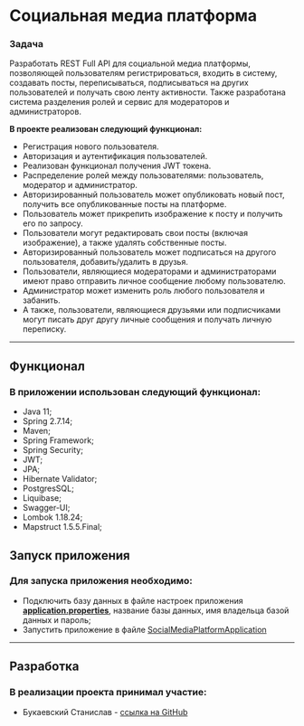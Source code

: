 # Социальная медиа платформа

### **Задача**

Разработать REST Full API для социальной медиа платформы, позволяющей пользователям регистрироваться, входить в систему,
создавать посты, переписываться, подписываться на других пользователей и получать свою ленту активности.
Также разработана система разделения ролей и сервис для модераторов и администраторов.

**В проекте реализован следующий функционал:**

- Регистрация нового пользователя.
- Авторизация и аутентификация пользователей.
- Реализован функционал получения JWT токена.
- Распределение ролей между пользователями: пользователь, модератор и администратор.
- Авторизированный пользователь может опубликовать новый пост, получить все опубликованные посты на платформе.
- Пользователь может прикрепить изображение к посту и получить его по запросу.
- Пользователи могут редактировать свои посты (включая изображение), а также удалять собственные посты.
- Авторизированный пользователь может подписаться на другого пользователя, добавить/удалить в друзья.
- Пользователи, являющиеся модераторами и администраторами имеют право отправить личное сообщение любому пользователю.
- Администратор может изменить роль любого пользователя и забанить.
- А также, пользователи, являющиеся друзьями или подписчиками могут писать друг другу личные сообщения и получать личную
  переписку.

***

## **Функционал**

### В приложении использован следующий функционал:

- Java 11;
- Spring 2.7.14;
- Maven;
- Spring Framework;
- Spring Security;
- JWT;
- JPA;
- Hibernate Validator;
- PostgresSQL;
- Liquibase;
- Swagger-UI;
- Lombok 1.18.24;
- Mapstruct 1.5.5.Final;

## **Запуск приложения**

### Для запуска приложения необходимо:

- Подключить базу данных в файле настроек
  приложения **[application.properties](src/main/resources/application.properties)**, название базы данных, имя
  владельца базой данных и
  пароль;
- Запустить приложение в
  файле [SocialMediaPlatformApplication](src/main/java/com/github/stanislavbukaevsky/socialmediaplatform/SocialMediaPlatformApplication.java)

***

## **Разработка**

### В реализации проекта принимал участие:

- Букаевский Станислав - [ссылка на GitHub](https://github.com/stanislavbukaevsky)